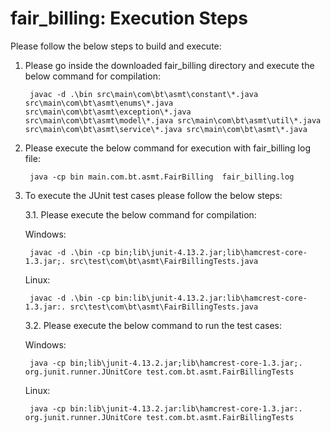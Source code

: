 # fair_billing: Execution Steps

Please follow the below steps to build and execute:

1. Please go inside the downloaded fair_billing directory and execute the below command for compilation:
  
        javac -d .\bin src\main\com\bt\asmt\constant\*.java src\main\com\bt\asmt\enums\*.java src\main\com\bt\asmt\exception\*.java src\main\com\bt\asmt\model\*.java src\main\com\bt\asmt\util\*.java  src\main\com\bt\asmt\service\*.java src\main\com\bt\asmt\*.java

2. Please execute the below command for execution with fair_billing log file:
                
        java -cp bin main.com.bt.asmt.FairBilling  fair_billing.log

3. To execute the JUnit test cases please follow the below steps:
  
    3.1. Please execute the below command for compilation:
    
      Windows:
       
        javac -d .\bin -cp bin;lib\junit-4.13.2.jar;lib\hamcrest-core-1.3.jar;. src\test\com\bt\asmt\FairBillingTests.java
       
      Linux:
       
        javac -d .\bin -cp bin:lib\junit-4.13.2.jar:lib\hamcrest-core-1.3.jar:. src\test\com\bt\asmt\FairBillingTests.java
       
    3.2. Please execute the below command to run the test cases:
  
      Windows:
       
        java -cp bin;lib\junit-4.13.2.jar;lib\hamcrest-core-1.3.jar;. org.junit.runner.JUnitCore test.com.bt.asmt.FairBillingTests
       
      Linux:
   
        java -cp bin:lib\junit-4.13.2.jar:lib\hamcrest-core-1.3.jar:. org.junit.runner.JUnitCore test.com.bt.asmt.FairBillingTests
